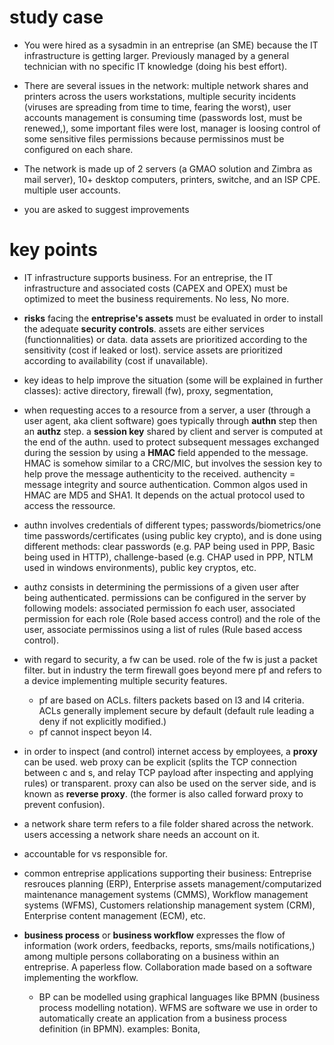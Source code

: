 # study case
- You were hired as a sysadmin in an entreprise (an SME) because the IT infrastructure is getting larger. Previously managed by a general technician with no specific IT knowledge (doing his best effort).
- There are several issues in the network: multiple network shares and printers across the users workstations, multiple security incidents (viruses are spreading from time to time, fearing the worst), user accounts management is consuming time (passwords lost, must be renewed,), some important files were lost, manager is loosing control of some sensitive files permissions because permissinos must be configured on each share.

- The network is made up of 2 servers (a GMAO solution and Zimbra as mail server), 10+ desktop computers, printers, switche, and an ISP CPE. multiple user accounts.

- you are asked to suggest improvements

# key points
- IT infrastructure supports business. For an entreprise, the IT infrastructure and associated costs (CAPEX and OPEX) must be optimized to meet the business requirements. No less, No more.

- **risks** facing the **entreprise's assets** must be evaluated in order to install the adequate **security controls**. assets are either services (functionnalities) or data. data assets are prioritized according to the sensitivity (cost if leaked or lost). service assets are prioritized according to availability (cost if unavailable).

- key ideas to help improve the situation (some will be explained in further classes): active directory, firewall (fw), proxy, segmentation,

- when requesting acces to a resource from a server, a user (through a user agent, aka client software) goes typically through **authn** step then an **authz** step. a **session key** shared by client and server is computed at the end of the authn. used to protect subsequent messages exchanged during the session by using a **HMAC** field appended to the message. HMAC is somehow similar to a CRC/MIC, but involves the session key to help prove the message authenticity to the received. authencity = message integrity and source authentication. Common  algos used in HMAC are MD5 and SHA1. It depends on the actual protocol used to access the ressource.

- authn involves credentials of different types; passwords/biometrics/one time passwords/certificates (using public key crypto), and is done using different methods: clear passwords (e.g. PAP being used in PPP, Basic being used in HTTP), challenge-based (e.g. CHAP used in PPP, NTLM used in windows environments), public key cryptos, etc.

- authz consists in determining the permissions of a given user after being authenticated. permissions can be configured in the server by following models: associated permission fo each user, associated permission for each role (Role based access control) and the role of the user, associate permissinos using a list of rules (Rule based access control).

- with regard to security, a fw can be used. role of the fw is just a packet filter. but in industry the term firewall goes beyond mere pf and refers to a device implementing multiple security features.
	- pf are based on ACLs. filters packets based on l3 and l4 criteria. ACLs generally implement secure by default (default rule leading a deny if not explicitly modified.)
	- pf cannot inspect beyon l4.

- in order to inspect (and control) internet access by employees, a **proxy** can be used. web proxy can be explicit (splits the TCP connection between c and s, and relay TCP payload after inspecting and applying rules) or transparent. proxy can also be used on the server side, and is known as **reverse proxy**. (the former is also called forward proxy to prevent confusion).

- a network share term refers to a file folder shared across the network. users accessing a network share needs an account on it.

- accountable for vs responsible for.

- common entreprise applications supporting their business: Entreprise resrouces planning (ERP), Enterprise assets management/computarized maintenance management systems (CMMS), Workflow management systems (WFMS), Customers relationship management system (CRM), Enterprise content management (ECM), etc.
- **business process** or **business workflow** expresses the flow of information (work orders, feedbacks, reports, sms/mails notifications,) among multiple persons collaborating on a business within an entreprise. A paperless flow. Collaboration made based on a software implementing the workflow.
	- BP can be modelled using graphical languages like BPMN (business process modelling notation). WFMS are software we use in order to automatically create an application from a business process definition (in BPMN). examples: Bonita,

